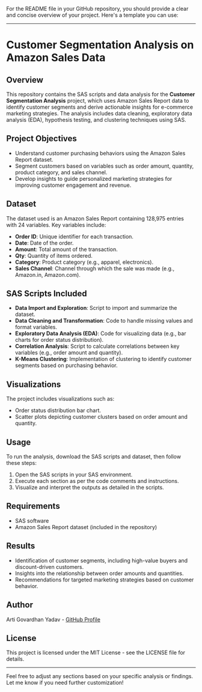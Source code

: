 For the README file in your GitHub repository, you should provide a clear and concise overview of your project. Here's a template you can use:

---

# Customer Segmentation Analysis on Amazon Sales Data

## Overview
This repository contains the SAS scripts and data analysis for the **Customer Segmentation Analysis** project, which uses Amazon Sales Report data to identify customer segments and derive actionable insights for e-commerce marketing strategies. The analysis includes data cleaning, exploratory data analysis (EDA), hypothesis testing, and clustering techniques using SAS.

## Project Objectives
- Understand customer purchasing behaviors using the Amazon Sales Report dataset.
- Segment customers based on variables such as order amount, quantity, product category, and sales channel.
- Develop insights to guide personalized marketing strategies for improving customer engagement and revenue.

## Dataset
The dataset used is an Amazon Sales Report containing 128,975 entries with 24 variables. Key variables include:
- **Order ID**: Unique identifier for each transaction.
- **Date**: Date of the order.
- **Amount**: Total amount of the transaction.
- **Qty**: Quantity of items ordered.
- **Category**: Product category (e.g., apparel, electronics).
- **Sales Channel**: Channel through which the sale was made (e.g., Amazon.in, Amazon.com).

## SAS Scripts Included
- **Data Import and Exploration**: Script to import and summarize the dataset.
- **Data Cleaning and Transformation**: Code to handle missing values and format variables.
- **Exploratory Data Analysis (EDA)**: Code for visualizing data (e.g., bar charts for order status distribution).
- **Correlation Analysis**: Script to calculate correlations between key variables (e.g., order amount and quantity).
- **K-Means Clustering**: Implementation of clustering to identify customer segments based on purchasing behavior.

## Visualizations
The project includes visualizations such as:
- Order status distribution bar chart.
- Scatter plots depicting customer clusters based on order amount and quantity.

## Usage
To run the analysis, download the SAS scripts and dataset, then follow these steps:
1. Open the SAS scripts in your SAS environment.
2. Execute each section as per the code comments and instructions.
3. Visualize and interpret the outputs as detailed in the scripts.

## Requirements
- SAS software
- Amazon Sales Report dataset (included in the repository)

## Results
- Identification of customer segments, including high-value buyers and discount-driven customers.
- Insights into the relationship between order amounts and quantities.
- Recommendations for targeted marketing strategies based on customer behavior.

## Author
Arti Govardhan Yadav - [GitHub Profile](https://github.com/artiyadav09/DA-Project581)

## License
This project is licensed under the MIT License - see the LICENSE file for details.

---

Feel free to adjust any sections based on your specific analysis or findings. Let me know if you need further customization!
